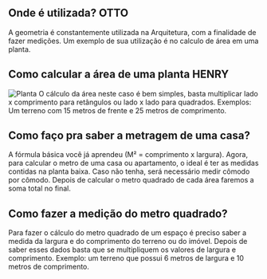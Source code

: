 ## Onde é utilizada? OTTO

A geometria é constantemente utilizada na Arquitetura, com a finalidade de fazer medições. Um exemplo de sua utilização é no calculo de área em uma planta.

## Como calcular a área de uma planta HENRY

![Planta](https://i.ytimg.com/vi/f9hgWOHLbno/hqdefault.jpg?sqp=-oaymwEcCOADEI4CSFXyq4qpAw4IARUAAIhCGAFwAcABBg==&rs=AOn4CLCNGvcEhrhBm43gZzBD1lT49kt2hQ)
O cálculo da área neste caso é bem simples, basta multiplicar lado x comprimento para retângulos ou lado x lado para quadrados. Exemplos: Um terreno com 15 metros de frente e 25 metros de comprimento.

## Como faço pra saber a metragem de uma casa?

A fórmula básica você já aprendeu (M² = comprimento x largura). Agora, para calcular o metro de uma casa ou apartamento, o ideal é ter as medidas contidas na planta baixa. Caso não tenha, será necessário medir cômodo por cômodo. Depois de calcular o metro quadrado de cada área faremos a soma total no final.

## Como fazer a medição do metro quadrado?

Para fazer o cálculo do metro quadrado de um espaço é preciso saber a medida da largura e do comprimento do terreno ou do imóvel. Depois de saber esses dados basta que se multipliquem os valores de largura e comprimento. Exemplo: um terreno que possui 6 metros de largura e 10 metros de comprimento.
